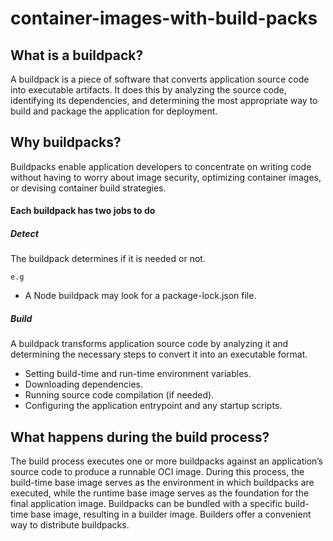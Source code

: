 # container-images-with-build-packs

## What is a buildpack?

A buildpack is a piece of software that converts application source code into executable artifacts. It does this by analyzing the source code, identifying its dependencies, and determining the most appropriate way to build and package the application for deployment.

## Why buildpacks?

Buildpacks enable application developers to concentrate on writing code without having to worry about image security, optimizing container images, or devising container build strategies.

#### Each buildpack has two jobs to do

##### Detect 

The buildpack determines if it is needed or not.

`e.g`
* A Node buildpack may look for a package-lock.json file.

##### Build 

A buildpack transforms application source code by analyzing it and determining the necessary steps to convert it into an executable format.

* Setting build-time and run-time environment variables.
* Downloading dependencies.
* Running source code compilation (if needed).
* Configuring the application entrypoint and any startup scripts.

## What happens during the build process?

The build process executes one or more buildpacks against an application’s source code to produce a runnable OCI image. During this process, the build-time base image serves as the environment in which buildpacks are executed, while the runtime base image serves as the foundation for the final application image. Buildpacks can be bundled with a specific build-time base image, resulting in a builder image. Builders offer a convenient way to distribute buildpacks.
